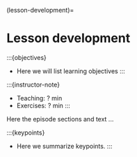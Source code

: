 (lesson-development)=

# Lesson development

:::{objectives}
- Here we will list learning objectives
:::

:::{instructor-note}
- Teaching: ? min
- Exercises: ? min
:::


Here the episode sections and text ...


:::{keypoints}
- Here we summarize keypoints.
:::
